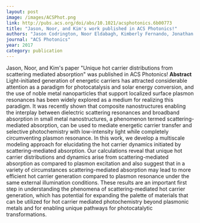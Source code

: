 ```yaml
---
layout: post
image: /images/ACSPhot.png
link: http://pubs.acs.org/doi/abs/10.1021/acsphotonics.6b00773
title: "Jason, Noor, and Kim's work published in ACS Photonics!"
authors: "Jason Codrington, Noor Eldabagh, Kimberly Fernando, Jonathan J. Foley IV"
journal: "ACS Photonics"
year: 2017
category: publication
---
```

Jason, Noor, and Kim's paper "Unique hot carrier distributions from scattering mediated absorption"
was published in ACS Photonics! <b>Abstract</b> Light-initiated generation of energetic carriers has attracted considerable attention as a paradigm for photocatalysis and solar energy conversion, and the use of noble metal nanoparticles that support localized surface plasmon resonances has been widely explored as a medium for realizing this paradigm. It was recently shown that composite nanostructures enabling the interplay between dielectric scattering resonances and broadband absorption in small metal nanostructures, a phenomenon termed scattering-mediated absorption, can be used to mediate energetic carrier transfer and selective photochemistry with low-intensity light while completely circumventing plasmon resonance. In this work, we develop a multiscale modeling approach for elucidating the hot carrier dynamics initiated by scattering-mediated absorption. Our calculations reveal that unique hot carrier distributions and dynamics arise from scattering-mediated absorption as compared to plasmon excitation and also suggest that in a variety of circumstances scattering-mediated absorption may lead to more efficient hot carrier generation compared to plasmon resonance under the same external illumination conditions. These results are an important first step in understanding the phenomena of scattering-mediated hot carrier generation, which has potential for expanding the palette of materials that can be utilized for hot carrier mediated photochemistry beyond plasmonic metals and for enabling unique pathways for photocatalytic transformations.
